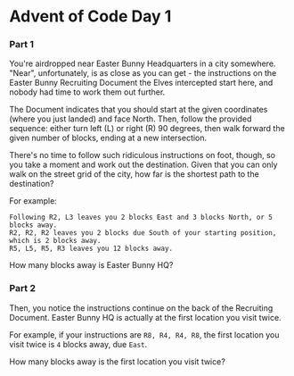 # Advent of Code Day 1

### Part 1

You're airdropped near Easter Bunny Headquarters in a city somewhere. "Near", 
unfortunately, is as close as you can get - the instructions on the Easter 
Bunny Recruiting Document the Elves intercepted start here, and nobody had time 
to work them out further.

The Document indicates that you should start at the given coordinates (where you 
just landed) and face North. Then, follow the provided sequence: either turn left 
(L) or right (R) 90 degrees, then walk forward the given number of blocks, 
ending at a new intersection.

There's no time to follow such ridiculous instructions on foot, though, so you 
take a moment and work out the destination. Given that you can only walk on the 
street grid of the city, how far is the shortest path to the destination?

For example:

```
Following R2, L3 leaves you 2 blocks East and 3 blocks North, or 5 blocks away.
R2, R2, R2 leaves you 2 blocks due South of your starting position, which is 2 blocks away.
R5, L5, R5, R3 leaves you 12 blocks away.
```

How many blocks away is Easter Bunny HQ?

### Part 2

Then, you notice the instructions continue on the back of the Recruiting Document. 
Easter Bunny HQ is actually at the first location you visit twice.

For example, if your instructions are `R8, R4, R4, R8`, the first location you 
visit twice is `4` blocks away, due `East`.

How many blocks away is the first location you visit twice?
